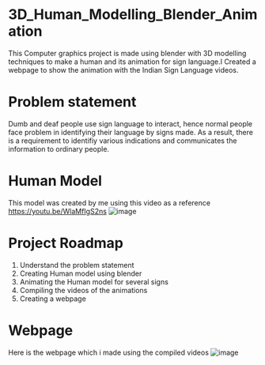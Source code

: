 # 3D_Human_Modelling_Blender_Animation

This Computer graphics project is made using blender with 3D modelling techniques to make a human and its animation for sign language.I Created a webpage to show the animation with the Indian Sign Language videos.

# Problem statement

Dumb and deaf people use sign language to interact, hence normal people face problem in identifying their language by signs made. As a result, there is a requirement to identifiy various indications and communicates the information to ordinary people.

# Human Model

This model was created by me using this video as a reference https://youtu.be/WlaMfIgS2ns
![image](https://user-images.githubusercontent.com/73887085/153696760-1cdd76c6-71a1-4d99-92ea-36aedf9c375d.png)

# Project Roadmap

1. Understand the problem statement
2. Creating Human model using blender
3. Animating the Human model for several signs
4. Compiling the videos of the animations
5. Creating a webpage

# Webpage

Here is the webpage which i made using the compiled videos
![image](https://user-images.githubusercontent.com/73887085/153697447-8246b953-d1a4-488b-b24b-08f676b22abc.png)
